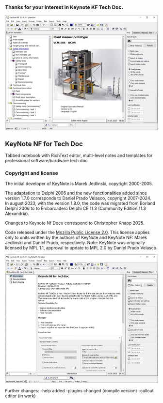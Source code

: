 ### Thanks for your interest in Keynote KF Tech Doc.

<p align="center">
<img width="650" src="https://github.com/ChrisKnapp/keynote-nf-docu/blob/master/Screen1.jpg">
<br/>
<p/>



## KeyNote NF for Tech Doc

Tabbed notebook with RichText editor, multi-level notes and templates for professional software/hardware  tech doc. 


### Copyright and license
The initial developer of KeyNote is Marek Jedlinski, copyright 2000-2005.  

The adaptation to Delphi 2006 and the new functionalities added since version 1.7.0 corresponds to Daniel Prado Velasco, copyright 2007-2024.  
In august 2023, with the version 1.8.0, the code was migrated from Borland Delphi 2006 to to Embarcadero Delphi CE 11.3 (Community Edition 11.3  Alexandria).

Changes to Keynote Nf Docu correspond to Christopher Knapp 2025.

Code released under the [Mozilla Public License 2.0](./LICENSE.txt). This license applies only to units written by the authors of KeyNote and KeyNote NF: Marek Jedlinski and Daniel Prado, respectively.
Note: KeyNote was originally licensed by MPL 1.1, approval to update to MPL 2.0 by Daniel Prado Velasco.


<img width="650" src="https://github.com/ChrisKnapp/keynote-nf-docu/blob/master/Screen2.jpg">

Further changes:
-help added
-plugins changed (compile version)
-callout editor (in work) 

